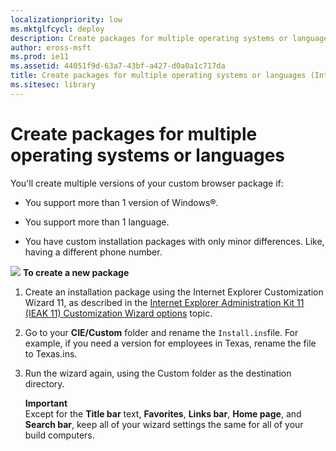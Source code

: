 ```yaml
---
localizationpriority: low
ms.mktglfcycl: deploy
description: Create packages for multiple operating systems or languages
author: eross-msft
ms.prod: ie11
ms.assetid: 44051f9d-63a7-43bf-a427-d0a0a1c717da
title: Create packages for multiple operating systems or languages (Internet Explorer 11 for IT Pros)
ms.sitesec: library
---
```



# Create packages for multiple operating systems or languages
You'll create multiple versions of your custom browser package if:

-   You support more than 1 version of Windows®.

-   You support more than 1 language.

-   You have custom installation packages with only minor differences. Like, having a different phone number.

 ![](images/wedge.gif) **To create a new package**

1.  Create an installation package using the Internet Explorer Customization Wizard 11, as described in the [Internet Explorer Administration Kit 11 (IEAK 11) Customization Wizard options](../ie11-ieak/ieak11-wizard-custom-options.md) topic.

2.  Go to your **CIE/Custom** folder and rename the `Install.ins`file. For example, if you need a version for employees in Texas, rename the file to Texas.ins.

3.  Run the wizard again, using the Custom folder as the destination directory.<p>
**Important**<br>
Except for the **Title bar** text, **Favorites**, **Links bar**, **Home page**, and **Search bar**, keep all of your wizard settings the same for all of your build computers.

     

 

 



